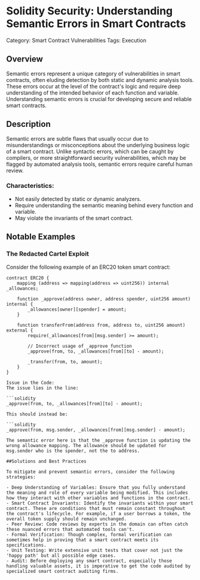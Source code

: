 # Solidity Security: Understanding Semantic Errors in Smart Contracts

Category: Smart Contract Vulnerabilities Tags: Execution

## Overview

Semantic errors represent a unique category of vulnerabilities in smart contracts, often eluding detection by both static and dynamic analysis tools. These errors occur at the level of the contract's logic and require deep understanding of the intended behavior of each function and variable. Understanding semantic errors is crucial for developing secure and reliable smart contracts.

## Description

Semantic errors are subtle flaws that usually occur due to misunderstandings or misconceptions about the underlying business logic of a smart contract. Unlike syntactic errors, which can be caught by compilers, or more straightforward security vulnerabilities, which may be flagged by automated analysis tools, semantic errors require careful human review.

### Characteristics:

- Not easily detected by static or dynamic analyzers.
- Require understanding the semantic meaning behind every function and variable.
- May violate the invariants of the smart contract.

## Notable Examples

### The Redacted Cartel Exploit

Consider the following example of an ERC20 token smart contract:

```solidity
contract ERC20 {
    mapping (address => mapping(address => uint256)) internal _allowances;

    function _approve(address owner, address spender, uint256 amount) internal {
        _allowances[owner][spender] = amount;
    }

    function transferFrom(address from, address to, uint256 amount) external {
        require(_allowances[from][msg.sender] >= amount);

        // Incorrect usage of _approve function
        _approve(from, to, _allowances[from][to] - amount);

        _transfer(from, to, amount);
    }
}

Issue in the Code:
The issue lies in the line:

```solidity 
_approve(from, to, _allowances[from][to] - amount);

This should instead be:

```solidity
_approve(from, msg.sender, _allowances[from][msg.sender] - amount);

The semantic error here is that the _approve function is updating the wrong allowance mapping. The allowance should be updated for msg.sender who is the spender, not the to address.

##Solutions and Best Practices

To mitigate and prevent semantic errors, consider the following strategies:

- Deep Understanding of Variables: Ensure that you fully understand the meaning and role of every variable being modified. This includes how they interact with other variables and functions in the contract.
- Smart Contract Invariants: Identify the invariants within your smart contract. These are conditions that must remain constant throughout the contract's lifecycle. For example, if a user borrows a token, the overall token supply should remain unchanged.
- Peer Review: Code reviews by experts in the domain can often catch these nuanced errors that automated tools can't.
- Formal Verification: Though complex, formal verification can sometimes help in proving that a smart contract meets its specifications.
- Unit Testing: Write extensive unit tests that cover not just the 'happy path' but all possible edge cases.
- Audit: Before deploying any smart contract, especially those handling valuable assets, it is imperative to get the code audited by specialized smart contract auditing firms.
